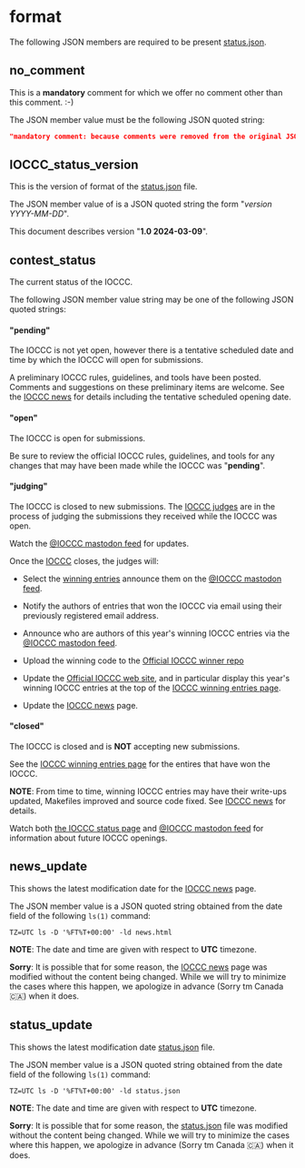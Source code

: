 # format

The following JSON members are required to be present [status.json](status.json).


## no_comment

This is a **mandatory** comment for which we offer no comment other
than this comment.  :-)

The JSON member value must be the following JSON quoted string:

```json
"mandatory comment: because comments were removed from the original JSON spec"
```


## IOCCC_status_version

This is the version of format of the [status.json](status.json) file.

The JSON member value of is a JSON quoted string the form "_version YYYY-MM-DD_".

This document describes version "**1.0 2024-03-09**".


## contest_status

The current status of the IOCCC.

The following JSON member value string may be one of the following JSON quoted strings:


#### "**pending**"

The IOCCC is not yet open, however there is a tentative scheduled
date and time by which the IOCCC will open for submissions.

A preliminary IOCCC rules, guidelines, and tools have been posted.
Comments and suggestions on these preliminary items are welcome.
See the [IOCCC news](news.html) for details including the tentative
scheduled opening date.


#### "**open**"

The IOCCC is open for submissions.

Be sure to review the official IOCCC rules, guidelines, and tools
for any changes that may have been made while the IOCCC was "**pending**".


#### "**judging**"

The IOCCC is closed to new submissions.  The [IOCCC judges](judges.html)
are in the process of judging the submissions they received while
the IOCCC was open.

Watch the [@IOCCC mastodon feed](https://fosstodon.org/@ioccc) for updates.

Once the [IOCCC](index.html) closes, the judges will:

* Select the [winning entries](years.html) announce them on the [@IOCCC
mastodon feed](https://fosstodon.org/@ioccc).

* Notify the authors of entries that won the IOCCC via email using their previously
registered email address.

* Announce who are authors of this year's winning IOCCC entries via the [@IOCCC mastodon
feed](https://fosstodon.org/@ioccc).

* Upload the winning code to the [Official IOCCC winner repo](https://github.com/ioccc-src/winner)

* Update the [Official IOCCC web site](index.html), and in particular
display this year's winning IOCCC entries at the top of the [IOCCC
winning entries page](years.html).

* Update the [IOCCC news](news.html) page.


#### "**closed**"

The IOCCC is closed and is **NOT** accepting new submissions.

See the [IOCCC winning entries page](years.html) for the entires that have won the IOCCC.

**NOTE**: From time to time, winning IOCCC entries may have their write-ups updated,
Makefiles improved and source code fixed.  See [IOCCC news](news.html) for details.

Watch both [the IOCCC status page](status.html) and  [@IOCCC
mastodon feed](https://fosstodon.org/@ioccc) for information about future IOCCC openings.


## news_update

This shows the latest modification date for the [IOCCC news](news.html) page.

The JSON member value is a JSON quoted string obtained from the date field
of the following `ls(1)` command:

```ls
TZ=UTC ls -D '%FT%T+00:00' -ld news.html
```

**NOTE**: The date and time are given with respect to **UTC** timezone.

**Sorry**: It is possible that for some reason, the [IOCCC news](news.html) page
was modified without the content being changed.  While we will try to minimize
the cases where this happen, we apologize in advance (Sorry tm Canada 🇨🇦) when it does.


## status_update

This shows the latest modification date [status.json](status.json) file.

The JSON member value is a JSON quoted string obtained from the date field
of the following `ls(1)` command:

```ls
TZ=UTC ls -D '%FT%T+00:00' -ld status.json
```

**NOTE**: The date and time are given with respect to **UTC** timezone.

**Sorry**: It is possible that for some reason, the [status.json](status.json) file
was modified without the content being changed.  While we will try to minimize
the cases where this happen, we apologize in advance (Sorry tm Canada 🇨🇦) when it does.
